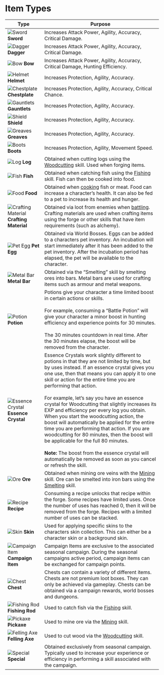 # Item Types

<div class="table-container">

| Type      | Purpose    |
| --------  | -------  |
| <div>![Sword](https://cdn.idle-mmo.com/cdn-cgi/image/width=24,height=24/uploaded/skins/1eJxBXb1BOJuZpUr2sL3NwaWOV3Gr0-metadGluLXN3b3JkLnBuZw==-.png) __Sword__</div>     | Increases Attack Power, Agility, Accuracy, Critical Damage. |
| <div>![Dagger](https://cdn.idle-mmo.com/cdn-cgi/image/width=24,height=24/uploaded/skins/b5DgMld0kvlvLdaD0nPgmT63JBHmhk-metac3RlZWwtZGFnZ2VyLnBuZw==-.png) __Dagger__</div>     | Increases Attack Power, Agility, Accuracy, Critical Damage. |
| <div>![Bow](https://cdn.idle-mmo.com/cdn-cgi/image/width=24,height=24/uploaded/skins/Gy650qAUxHrOaqb0apBGD3Qp7CrBri-metab2FrLWJvdy5wbmc=-.png) __Bow__</div>     | Increases Attack Power, Agility, Accuracy, Critical Damage, Hunting Efficiency. |
| <div>![Helmet](https://cdn.idle-mmo.com/cdn-cgi/image/width=24,height=24/uploaded/skins/hUetF2qvJ10ihV6xvTYgo6uJu5T8QT-metabGVhZC1oZWxtZXQucG5n-.png) __Helmet__</div>    | Increases Protection, Agility, Accuracy. |
| <div>![Chestplate](https://cdn.idle-mmo.com/cdn-cgi/image/width=24,height=24/uploaded/skins/N6JUcVAcqPvMaswsqCcmRMR1i4jgvI-metac3RlZWwtY2hlc3RwbGF0ZS5wbmc=-.png) __Chestplate__</div>  | Increases Protection, Agility, Accuracy, Critical Chance. |
| <div>![Gauntlets](https://cdn.idle-mmo.com/cdn-cgi/image/width=24,height=24/uploaded/skins/qfZ1BuJi9pknrw8ZBWK2bG3eHo3ROw-metaaXJvbi1nYXVudGxldHMucG5n-.png) __Gauntlets__</div>     | Increases Protection, Agility, Accuracy. |
| <div>![Shield](https://cdn.idle-mmo.com/cdn-cgi/image/width=24,height=24/uploaded/skins/OjjpBKmLlBZLw4IRFIhf004WbYEUwz-metaaXJvbi1zaGllbGQucG5n-.png) __Shield__</div>     | Increases Protection, Agility, Accuracy. |
| <div>![Greaves](https://cdn.idle-mmo.com/cdn-cgi/image/width=24,height=24/uploaded/skins/UViDxK7ZKNIqPrjK4bIpkKnlMMJBoV-metaY29wcGVyLWdyZWF2ZXMucG5n-.png) __Greaves__</div>     | Increases Protection, Agility, Accuracy. |
| <div>![Boots](https://cdn.idle-mmo.com/cdn-cgi/image/width=24,height=24/uploaded/skins/VYCAaNnwqeYk9sSTco9AMx3olO5GJn-metabGVhZC1ib290cy5wbmc=-.png) __Boots__</div>     | Increases Protection, Agility, Movement Speed. |
| <div>![Log](https://cdn.idle-mmo.com/cdn-cgi/image/width=24,height=24/uploaded/skins/xWOBaimvLZD0AnHX2ErXz5UzcOI3Q2-metab2FrLnBuZw==-.png) __Log__ </div>    | Obtained when cutting logs using the [Woodcutting](/wiki/character/skills) skill. Used when forging items.  |
| <div>![Fish](https://cdn.idle-mmo.com/cdn-cgi/image/width=24,height=24/uploaded/skins/YBJRUcf5wsfX3iPYsNdtURHi59Dz4m-metabGFudGVybiBmaXNoLnBuZw==-.png) __Fish__ </div>    | Obtained when catching fish using the [Fishing](/wiki/character/skills) skill. Fish can then be cooked into food.  |
| <div>![Food](https://cdn.idle-mmo.com/cdn-cgi/image/width=24,height=24/uploaded/skins/sEeJSUZmJF4uKTvISSbb816Izlrk0T-metaY29va2VkIGNvZC5wbmc=-.png) __Food__ </div>    | Obtained when [cooking](/wiki/character/skills) fish or meat. Food can increase a character’s health. It can also be fed to a pet to increase its health and hunger.  |
| <div>![Crafting Material](https://cdn.idle-mmo.com/cdn-cgi/image/width=24,height=24/uploaded/skins/OnzwTUSqTngzDh2Dzpo0jxg73TVlzF-metaZ29ibGluLXBvdWNoLnBuZw==-.png) __Crafting Material__ </div>    | Obtained via loot from enemies when [battling](/wiki/activities-and-challenges/hunting-and-battling). Crafting materials are used when crafting items using the forge or other skills that have item requirements (such as alchemy).  |
| <div>![Pet Egg](https://cdn.idle-mmo.com/cdn-cgi/image/width=24,height=24/uploaded/skins/30aR1jUo4Dhs3bQ7IlQgvSZQwQbv0c-metaZWdnLTEucG5n-.png) __Pet Egg__ </div>    | Obtained via World Bosses. Eggs can be added to a characters pet inventory. An incubation will start immediately after it has been added to the pet inventory. After the incubation period has elapsed, the pet will be available to the character.  |
| <div>![Metal Bar](https://cdn.idle-mmo.com/cdn-cgi/image/width=24,height=24/uploaded/skins/wUi1wRDbV5Axn6N0fKLbcQCH5KvMA6-metabGVhZCBiYXIucG5n-.png) __Metal Bar__ </div>    | Obtained via the “Smelting” skill by smelting ores into bars. Metal bars are used for crafting items such as armour and metal weapons. |
| <div>![Potion](https://cdn.idle-mmo.com/cdn-cgi/image/width=24,height=24/uploaded/skins/mqplcNi12qglIBOu2FPOXLRtX99VgK-metabW9kZXJhdGUtZXhwMi5wbmc=-.png) __Potion__ </div>    | Potions give your character a time limited boost in certain actions or skills.<br/><br/>For example, consuming a “Battle Potion” will give your character a minor boost in hunting efficiency and experience points for 30 minutes.<br/><br/>The 30 minutes countdown in real time. After the 30 minutes elapse, the boost will be removed from the character. |
| <div>![Essence Crystal](https://cdn.idle-mmo.com/cdn-cgi/image/width=24,height=24/uploaded/skins/nIoOWQdjhAPDqJJnfSUAUnmCbgj8Nr-metaZWMxLnBuZw==-.png) __Essence Crystal__ </div>    | Essence Crystals work slightly different to potions in that they are not limited by time, but by uses instead. If an essence crystal gives you one use, then that means you can apply it to one skill or action for the entire time you are performing that action.<br/><br/> For example, let’s say you have an essence crystal for Woodcutting that slightly increases its EXP and efficiency per every log you obtain. When you start the woodcutting action, the boost will automatically be applied for the entire time you are performing that action. If you are woodcutting for 80 minutes, then the boost will be applicable for the full 80 minutes.<br/><br/> **Note:** The boost from the essence crystal will automatically be removed as soon as you cancel or refresh the skill. |
| <div>![Ore](https://cdn.idle-mmo.com/cdn-cgi/image/width=24,height=24/uploaded/skins/rUvOWp47Pek7EG054RwTha4G08ytiU-metaY29wcGVyLnBuZw==-.png) __Ore__ </div>    | Obtained when mining ore veins with the [Mining](/wiki/character/skills) skill. Ore can be smelted into iron bars using the [Smelting](/wiki/character/skills) skill. |
| <div>![Recipe](https://cdn.idle-mmo.com/cdn-cgi/image/width=24,height=24/uploaded/skins/xsEMoJTtsDFbxlYt120rt2p20MIWpc-metacmVjaXBlLnBuZw==-.png) __Recipe__ </div>    | Consuming a recipe unlocks that recipe within the forge. Some recipes have limited uses. Once the number of uses has reached 0, then it will be removed from the forge. Recipes with a limited number of uses can be stacked. |
| <div>![Skin](https://cdn.idle-mmo.com/cdn-cgi/image/width=24,height=24/uploaded/skins/ZHdRSELkU8uNfKeVZCLld7b0oCmlP8-metaS2F0YXJpbmEgKHJlcGxhY2UgdGhlIG9sZCBvbmUpLnBuZw==-.png) __Skin__ </div>  | Used for applying specific skins to the characters skin collection. This can either be a character skin or a background skin. |
| <div>![Campaign Item](https://cdn.idle-mmo.com/cdn-cgi/image/width=24,height=24/uploaded/skins/W6BTJ1BN9lfRCcDXZAlLsZ06ENTeGe-metac25vd2JhbGwucG5n-.png) __Campaign Item__ </div>  | Campaign Items are exclusive to the associated seasonal campaign. During the seasonal campaigns active period, campaign items can be exchanged for campaign points. |
| <div>![Chest](https://cdn.idle-mmo.com/cdn-cgi/image/width=24,height=24/uploaded/skins/38avw63VJGEzqigMNONsHxYmgq4Fll-metaY2hlc3QucG5n-.png) __Chest__ </div>  | Chests can contain a variety of different items. Chests are not premium loot boxes. They can only be achieved via gameplay. Chests can be obtained via a campaign rewards, world bosses and dungeons. |
| <div>![Fishing Rod](https://cdn.idle-mmo.com/cdn-cgi/image/width=24,height=24/uploaded/skins/d64SM9vOwmqItJQ9rQEOZpKVkoXbPs-metaMy5wbmc=-.png) __Fishing Rod__ </div>  | Used to catch fish via the [Fishing](/wiki/character/skills) skill. |
| <div>![Pickaxe](https://cdn.idle-mmo.com/cdn-cgi/image/width=24,height=24/uploaded/skins/IETUvwVxwm8JOwf0wqJiHU5BtmfrQw-metaZzUyMjYucG5n-.png) __Pickaxe__ </div>  | Used to mine ore via the [Mining](/wiki/character/skills) skill. |
| <div>![Felling Axe](https://cdn.idle-mmo.com/cdn-cgi/image/width=24,height=24/uploaded/skins/SsOngUc5HJJ2Wp5P1wJlCb8qbnV6rK-metaMS5wbmc=-.png) __Felling Axe__ </div>  | Used to cut wood via the [Woodcutting](/wiki/character/skills) skill. |
| <div>![Special](https://cdn.idle-mmo.com/cdn-cgi/image/width=24,height=24/uploaded/skins/01HHHDH4B5PKYQ2CSQRQ0YHZEV.png) __Special__ </div>  | Obtained exclusively from seasonal campaign. Typically used to increase your experience or efficiency in performing a skill associated with the campaign. |
</div>
